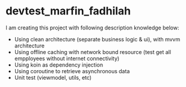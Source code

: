 # devtest_marfin_fadhilah
I am creating this project with following description knowledge below:
- Using clean architecture (separate business logic & ui), with mvvm architecture
- Using offline caching with network bound resource (test get all empployees without internet connectivity)
- Using koin as dependency injection
- Using coroutine to retrieve asynchronous data
- Unit test (viewmodel, utils, etc)
